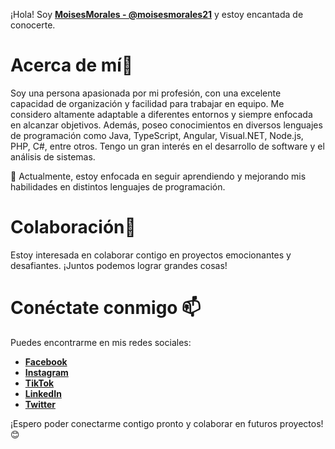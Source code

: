¡Hola! Soy **[MoisesMorales - @moisesmorales21](https://github.com/MoisesMorales21)** y estoy encantada de conocerte.

# Acerca de mí👀


Soy una persona apasionada por mi profesión, con una excelente capacidad de organización y facilidad para trabajar en equipo. Me considero altamente adaptable a diferentes entornos y siempre enfocada en alcanzar objetivos. Además, poseo conocimientos en diversos lenguajes de programación como Java, TypeScript, Angular,  Visual.NET, Node.js,  PHP, C#, entre otros. Tengo un gran interés en el desarrollo de software y el análisis de sistemas.

🌱 Actualmente, estoy enfocada en seguir aprendiendo y mejorando mis habilidades en distintos lenguajes de programación.

# Colaboración💞


Estoy interesada en colaborar contigo en proyectos emocionantes y desafiantes. ¡Juntos podemos lograr grandes cosas!

# Conéctate conmigo 📫


Puedes encontrarme en mis redes sociales:
- **[Facebook](https://www.facebook.com/your.MoisesMorales21)**
- **[Instagram](https://www.instagram.com//moisesmg_2121)**
- **[TikTok](https://www.tiktok.com/@elprincipito_m)**
- **[LinkedIn](https://www.linkedin.com/in/moises-morales-gomez-b66491308)**
- **[Twitter](https://twitter.com/tu-perfil)**

  
¡Espero poder conectarme contigo pronto y colaborar en futuros proyectos! 😊

